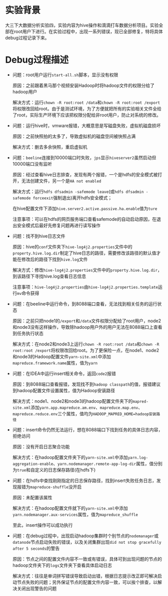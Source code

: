 # 实验背景

大三下大数据分析实验四，实验内容为hive操作和滴滴打车数据分析项目。实验全部在root用户下进行。在实验过程中，出现一系列错误，现已全部修复，特将具体debug过程记录下来。

# Debug过程描述

- 问题：root用户运行`start-all.sh`脚本，显示没有权限

  原因：之前跟着黑马那个视频安装Hadoop时将hadoop文件的权限分给了hadoop用户

  解决方式：运行`chown -R root:root /data`和`chown -R root:root /export`将权限改回给root。由于是测试环境，为了方便就把所有的实验相关文件全给了root，实际生产环境下应该把权限分配给非root用户，防止对系统的修改。

- 问题：运行hive时，vmware报错，大概意思是写磁盘失败，虚拟机磁盘损坏

  原因：之前快照拍的太多了，导致虚拟机的磁盘空间被快照占满

  解决方式：删去多余快照，重启虚拟机

- 问题：`beeline`连接到10000端口时失败，`jps`显示`hiveserver2`虽然启动但10000端口没有监听

  原因：经过查看hive日志排查，发现有两个报错，一个是hdfs的安全模式被打开，无法创建文件，另一个是`HA not enabled`

  解决方式：运行`hdfs dfsadmin -safemode leave`(或`hdfs dfsadmin -safemode forceexit`强制退出)离开hdfs安全模式；

  在hive配置文件下添加`hive.server2.active.passive.ha.enable`值为`ture`

  注意事项：可以在hdfs的网页服务端口查看safemode的自动启动原因，在退出安全模式后最好先修复问题再进行读写操作

- 问题：找不到hive日志文件

  原因：hive的`conf`文件夹下`hive-log4j2.properties`文件中的`property.hive.log.dir`制定了hive日志的路径，需要修改该路径的默认值才能在修改后的路径下找到`hive.log`文件

  解决方式：修改`hive-log4j2.properties`文件中的`property.hive.log.dir`，到该路径下寻找hive.log查看日志信息

  注意事项：`hive-log4j2.properties`由`hive-log4j2.properties.template`运行`mv`命令获得

- 问题：在beeline中运行命令，到8088端口查看，无法找到相关任务的运行状态

  原因：之前只把node1的`/export`和`/data`文件权限分配给了root用户，node2和node3没有这样操作，导致除hadoop用户外的用户无法在8088端口上查看到任务执行状态

  解决方式：在node2和node3上运行`chown -R root:root /data`和`chown -R root:root /export`将权限改回给root。为了更保险一点，在node1、node2和node3的Hadoop配置文件`yarn-site.xml`中添加`mapreduce.framework.name`属性，值为`yarn`

- 问题：在IDEA中运行insert相关命令，返回`code2`报错

  原因：到8088端口查看报错，发现找不到`hadoop classpath`的值，报错建议到hadoop配置文件设置属性，值为Hadoop安装路径

  解决方式：node1、node2和node3的hadoop配置文件夹下的`mapred-site.xml`添加`yarn.app.mapreduce.am.env`、`mapreduce.map.env`、`mapreduce.reduce.env`三个属性，值均为`HADOOP_MAPRED_HOME=hadoop安装路径`

- 问题：insert命令仍然无法运行，想在8088端口下找到任务的具体日志内容，拒绝访问

  原因：没有开启日志聚合功能

  解决方式：在hadoop配置文件夹下的`yarn-site.xml`中添加`yarn.log-aggregation-enable`、`yarn.nodemanager.remote-app-log-dir`属性，值分别为`true`和自定义的日志保存路径(在hdfs下)

- 问题：在hdfs中查找刚刚指定的日志保存路径，找到insert失败任务日志，发现报错为`mapreduce-shuffle`没开启

  原因：未配置该属性

  解决方式：在hadoop配置文件就下的`yarn-site.xml`中添加`yarn.nodemanager.aux-services`属性，值为`mapreduce_shuffle`

  至此，insert操作可以成功执行

- 问题：在debug过程中，出现启动hadoop集群时个别节点的`nodemanager`或`datanode`节点启动失败的错误，以及关闭集群出现`did not stop gracefully after 5 seconds`的警告

  原因：节点之间的配置文件内容不一致或有错误，具体可到出现问题的节点的hadoop文件夹下的`logs`文件夹下查看具体启动日志

  解决方式：往往是单词拼写错误导致启动出错，根据日志提示改正即可解决启动节点失败的问题；另外保证节点的配置文件内容一致，可以挨个排查，以解决关闭出现警告的问题
